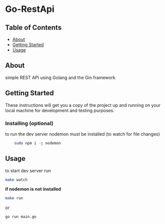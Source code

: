 # Go-RestApi

## Table of Contents

- [About](#about)
- [Getting Started](#getting_started)
- [Usage](#usage)

## About <a name = "about"></a>

simple REST API using Golang and the Gin framework

## Getting Started <a name = "getting_started"></a>

These instructions will get you a copy of the project up and running on your local machine for development and testing purposes. 

### Installing (optional)
to run the dev server nodemon must be installed (to watch for file changes)
```bash
	sudo npm i -g nodemon
```
## Usage <a name = "usage"></a>
to start dev server run 
```bash
make watch
```
**if nodemon is not installed**
```bash
make run
```
or
```bash
go run main.go
```
